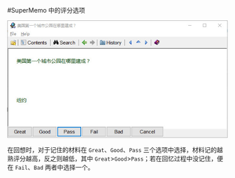 #SuperMemo 中的评分选项

![Grade](../img/grade.jpg)

在回想时，对于记住的材料在 `Great`、`Good`、`Pass` 三个选项中选择，材料记的越熟评分越高，反之则越低，其中 `Great`>`Good`>`Pass`；若在回忆过程中没记住，便在 `Fail`、`Bad` 两者中选择一个。
